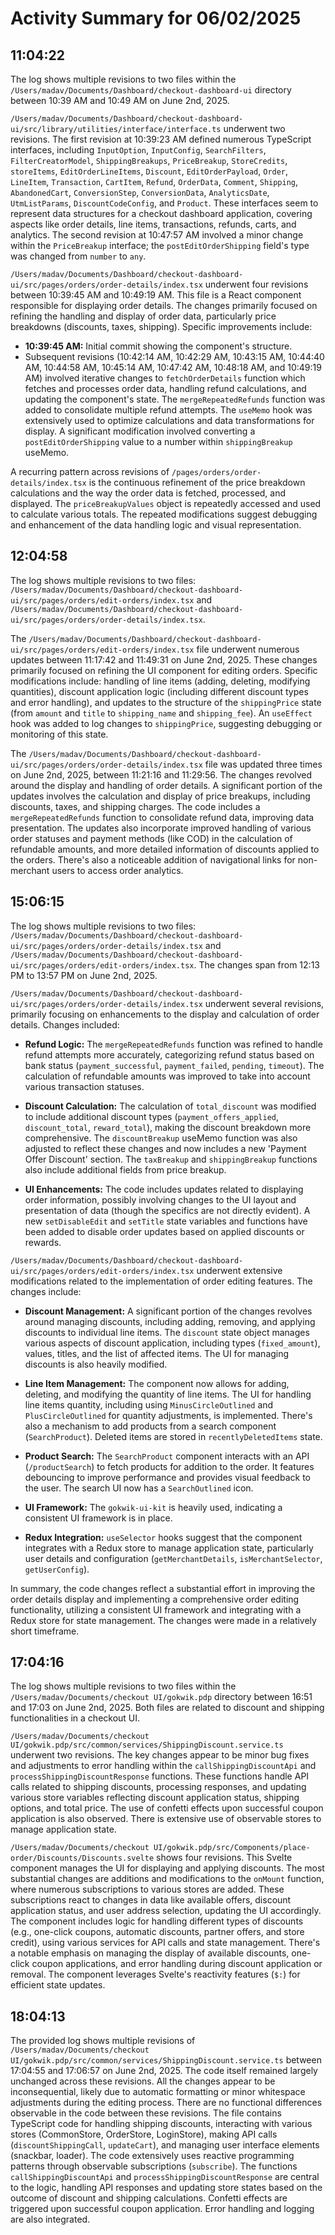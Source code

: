 # Activity Summary for 06/02/2025

## 11:04:22
The log shows multiple revisions to two files within the `/Users/madav/Documents/Dashboard/checkout-dashboard-ui` directory between 10:39 AM and 10:49 AM on June 2nd, 2025.

`/Users/madav/Documents/Dashboard/checkout-dashboard-ui/src/library/utilities/interface/interface.ts`  underwent two revisions.  The first revision at 10:39:23 AM defined numerous TypeScript interfaces, including `InputOption`, `InputConfig`, `SearchFilters`, `FilterCreatorModel`, `ShippingBreakups`, `PriceBreakup`, `StoreCredits`, `storeItems`, `EditOrderLineItems`, `Discount`, `EditOrderPayload`, `Order`, `LineItem`, `Transaction`, `CartItem`, `Refund`, `OrderData`,  `Comment`, `Shipping`, `AbandonedCart`, `ConversionStep`, `ConversionData`, `AnalyticsDate`, `UtmListParams`, `DiscountCodeConfig`, and `Product`. These interfaces seem to represent data structures for a checkout dashboard application, covering aspects like order details, line items, transactions, refunds, carts, and analytics. The second revision at 10:47:57 AM involved a minor change within the `PriceBreakup` interface;  the `postEditOrderShipping` field's type was changed from `number` to `any`.

`/Users/madav/Documents/Dashboard/checkout-dashboard-ui/src/pages/orders/order-details/index.tsx` underwent four revisions between 10:39:45 AM and 10:49:19 AM. This file is a React component responsible for displaying order details. The changes primarily focused on refining the handling and display of order data, particularly price breakdowns (discounts, taxes, shipping).  Specific improvements include:

* **10:39:45 AM:** Initial commit showing the component's structure.
* Subsequent revisions (10:42:14 AM, 10:42:29 AM, 10:43:15 AM, 10:44:40 AM, 10:44:58 AM, 10:45:14 AM, 10:47:42 AM, 10:48:18 AM, and 10:49:19 AM) involved iterative changes to  `fetchOrderDetails` function which fetches and processes order data, handling refund calculations, and updating the component's state.  The `mergeRepeatedRefunds` function was added to consolidate multiple refund attempts.  The `useMemo` hook was extensively used to optimize calculations and data transformations for display. A significant modification involved converting a `postEditOrderShipping` value to a number within `shippingBreakup` useMemo.

A recurring pattern across revisions of `/pages/orders/order-details/index.tsx` is the continuous refinement of the price breakdown calculations and the way the order data is fetched, processed, and displayed.  The  `priceBreakupValues` object is repeatedly accessed and used to calculate various totals. The repeated modifications suggest debugging and enhancement of the data handling logic and visual representation.


## 12:04:58
The log shows multiple revisions to two files: `/Users/madav/Documents/Dashboard/checkout-dashboard-ui/src/pages/orders/edit-orders/index.tsx` and `/Users/madav/Documents/Dashboard/checkout-dashboard-ui/src/pages/orders/order-details/index.tsx`.

The `/Users/madav/Documents/Dashboard/checkout-dashboard-ui/src/pages/orders/edit-orders/index.tsx` file underwent numerous updates between 11:17:42 and 11:49:31 on June 2nd, 2025.  These changes primarily focused on refining the UI component for editing orders.  Specific modifications include:  handling of line items (adding, deleting, modifying quantities), discount application logic (including different discount types and error handling), and updates to the structure of the `shippingPrice` state (from `amount` and `title` to `shipping_name` and `shipping_fee`).  An `useEffect` hook was added to log changes to `shippingPrice`, suggesting debugging or monitoring of this state.


The `/Users/madav/Documents/Dashboard/checkout-dashboard-ui/src/pages/orders/order-details/index.tsx` file was updated three times on June 2nd, 2025, between 11:21:16 and 11:29:56. The changes revolved around the display and handling of order details.  A significant portion of the updates involves the calculation and display of price breakups, including discounts, taxes, and shipping charges.  The code includes a `mergeRepeatedRefunds` function to consolidate refund data, improving data presentation.  The updates also incorporate improved handling of various order statuses and payment methods (like COD) in the calculation of refundable amounts, and more detailed information of discounts applied to the orders.  There's also a noticeable addition of navigational links for non-merchant users to access order analytics.


## 15:06:15
The log shows multiple revisions to two files: `/Users/madav/Documents/Dashboard/checkout-dashboard-ui/src/pages/orders/order-details/index.tsx` and `/Users/madav/Documents/Dashboard/checkout-dashboard-ui/src/pages/orders/edit-orders/index.tsx`.  The changes span from 12:13 PM to 13:57 PM on June 2nd, 2025.

`/Users/madav/Documents/Dashboard/checkout-dashboard-ui/src/pages/orders/order-details/index.tsx` underwent several revisions, primarily focusing on enhancements to the display and calculation of order details.  Changes included:

* **Refund Logic:**  The `mergeRepeatedRefunds` function was refined to handle refund attempts more accurately, categorizing refund status based on bank status (`payment_successful`, `payment_failed`, `pending`, `timeout`). The calculation of refundable amounts was improved to take into account various transaction statuses.

* **Discount Calculation:**  The calculation of `total_discount` was modified to include additional discount types (`payment_offers_applied`, `discount_total`, `reward_total`), making the discount breakdown more comprehensive.  The `discountBreakup` useMemo function was also adjusted to reflect these changes and now includes a new 'Payment Offer Discount' section.  The `taxBreakup` and `shippingBreakup` functions also include additional fields from price breakup.

* **UI Enhancements:**  The code includes updates related to displaying order information, possibly involving changes to the UI layout and presentation of data (though the specifics are not directly evident).  A new `setDisableEdit` and `setTitle` state variables and functions have been added to disable order updates based on applied discounts or rewards.

`/Users/madav/Documents/Dashboard/checkout-dashboard-ui/src/pages/orders/edit-orders/index.tsx`  underwent extensive modifications related to the implementation of order editing features. The changes include:

* **Discount Management:** A significant portion of the changes revolves around managing discounts, including adding, removing, and applying discounts to individual line items.  The `discount` state object manages various aspects of discount application, including types (`fixed_amount`), values, titles, and the list of affected items. The UI for managing discounts is also heavily modified.

* **Line Item Management:** The component now allows for adding, deleting, and modifying the quantity of line items. The UI for handling line items quantity, including using `MinusCircleOutlined` and `PlusCircleOutlined` for quantity adjustments, is implemented.  There's also a mechanism to add products from a search component (`SearchProduct`). Deleted items are stored in `recentlyDeletedItems` state.

* **Product Search:**  The `SearchProduct` component interacts with an API (`/productSearch`) to fetch products for addition to the order. It features debouncing to improve performance and provides visual feedback to the user. The search UI now has a `SearchOutlined` icon.

* **UI Framework:** The `gokwik-ui-kit` is heavily used, indicating a consistent UI framework is in place.

* **Redux Integration:** `useSelector` hooks suggest that the component integrates with a Redux store to manage application state, particularly user details and configuration (`getMerchantDetails`, `isMerchantSelector`, `getUserConfig`).

In summary, the code changes reflect a substantial effort in improving the order details display and implementing a comprehensive order editing functionality, utilizing a consistent UI framework and integrating with a Redux store for state management.  The changes were made in a relatively short timeframe.


## 17:04:16
The log shows multiple revisions to two files within the `/Users/madav/Documents/checkout UI/gokwik.pdp` directory between 16:51 and 17:03 on June 2nd, 2025.  Both files are related to discount and shipping functionalities in a checkout UI.


`/Users/madav/Documents/checkout UI/gokwik.pdp/src/common/services/ShippingDiscount.service.ts` underwent two revisions.  The key changes appear to be minor bug fixes and adjustments to error handling within the `callShippingDiscountApi` and `processShippingDiscountResponse` functions.  These functions handle API calls related to shipping discounts, processing responses, and updating various store variables reflecting discount application status, shipping options, and total price.  The use of confetti effects upon successful coupon application is also observed.  There is extensive use of observable stores to manage application state.


`/Users/madav/Documents/checkout UI/gokwik.pdp/src/Components/place-order/Discounts/Discounts.svelte` shows four revisions. This Svelte component manages the UI for displaying and applying discounts. The most substantial changes are additions and modifications to the `onMount` function, where numerous subscriptions to various stores are added.  These subscriptions react to changes in data like  available offers, discount application status,  and user address selection, updating the UI accordingly. The component includes logic for handling different types of discounts (e.g., one-click coupons, automatic discounts, partner offers, and store credit), using various services for API calls and state management. There's a notable emphasis on managing the display of available discounts, one-click coupon applications, and error handling during discount application or removal.  The component leverages Svelte's reactivity features (`$:`) for efficient state updates.


## 18:04:13
The provided log shows multiple revisions of `/Users/madav/Documents/checkout UI/gokwik.pdp/src/common/services/ShippingDiscount.service.ts`  between 17:04:55 and 17:06:57 on June 2nd, 2025.  The code itself remained largely unchanged across these revisions. All the changes appear to be inconsequential, likely due to automatic formatting or minor whitespace adjustments during the editing process.  There are no functional differences observable in the code between these revisions.  The file contains TypeScript code for handling shipping discounts, interacting with various stores (CommonStore, OrderStore, LoginStore), making API calls (`discountShippingCall`, `updateCart`), and managing user interface elements (snackbar, loader).  The code extensively uses reactive programming patterns through observable subscriptions (`subscribe`). The functions `callShippingDiscountApi` and `processShippingDiscountResponse` are central to the logic, handling API responses and updating store states based on the outcome of discount and shipping calculations.  Confetti effects are triggered upon successful coupon application.  Error handling and logging are also integrated.
